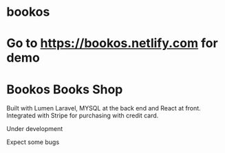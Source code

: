 # bookos

# Go to https://bookos.netlify.com for demo

# Bookos Books Shop
Built with Lumen Laravel, MYSQL at the back end and React at front.
Integrated with Stripe for purchasing with credit card.

Under development

Expect some bugs


